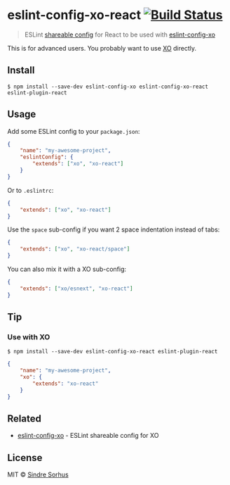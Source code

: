 # eslint-config-xo-react [![Build Status](https://travis-ci.org/sindresorhus/eslint-config-xo-react.svg?branch=master)](https://travis-ci.org/sindresorhus/eslint-config-xo-react)

> ESLint [shareable config](http://eslint.org/docs/developer-guide/shareable-configs.html) for React to be used with [eslint-config-xo](https://github.com/sindresorhus/eslint-config-xo)

This is for advanced users. You probably want to use [XO](https://github.com/sindresorhus/xo) directly.


## Install

```
$ npm install --save-dev eslint-config-xo eslint-config-xo-react eslint-plugin-react
```


## Usage

Add some ESLint config to your `package.json`:

```json
{
	"name": "my-awesome-project",
	"eslintConfig": {
		"extends": ["xo", "xo-react"]
	}
}
```

Or to `.eslintrc`:

```json
{
	"extends": ["xo", "xo-react"]
}
```

Use the `space` sub-config if you want 2 space indentation instead of tabs:

```json
{
	"extends": ["xo", "xo-react/space"]
}
```

You can also mix it with a XO sub-config:

```json
{
	"extends": ["xo/esnext", "xo-react"]
}
```


## Tip

### Use with XO

```
$ npm install --save-dev eslint-config-xo-react eslint-plugin-react
```

```json
{
	"name": "my-awesome-project",
	"xo": {
		"extends": "xo-react"
	}
}
```


## Related

- [eslint-config-xo](https://github.com/sindresorhus/eslint-config-xo) - ESLint shareable config for XO


## License

MIT © [Sindre Sorhus](http://sindresorhus.com)

